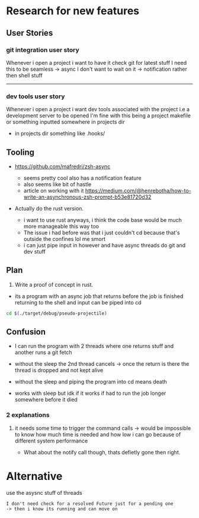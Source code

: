 # Research for new features

## User Stories

### git integration user story

Whenever i open a project i want to have it check git for latest stuff 
I need this to be seamless -> async
I don't want to wait on it -> notification rather then shell stuff

---

### dev tools user story

Whenever i open a project i want dev tools associated with the project i.e a development server 
to be opened 
I'm fine with this being a project makefile or something inputted somewhere in projects dir
  - in projects dir something like .hooks/


## Tooling 

- https://github.com/mafredri/zsh-async
  - seems pretty cool also has a notification feature
  - also seems like bit of hastle 
  - article on working with it https://medium.com/@henrebotha/how-to-write-an-asynchronous-zsh-prompt-b53e81720d32

- Actually do the rust version. 
  - i want to use rust anyways, i think the code base would be much more manageable this way too
  - The issue i had before was that i just couldn't cd because that's outside the confines lol me smort
  - i can just pipe input in however and have async threads do git and dev stuff  

## Plan 
1. Write a proof of concept in rust. 
  - its a program with an async job that returns before the job is finished returning to the shell and input can be piped
    into cd

  ``` bash
  cd $(./target/debug/pseudo-projectile) 
  ```

## Confusion 

- I can run the program with 2 threads where one returns stuff and another runs a git fetch 

- without the sleep the 2nd thread cancels -> once the return is there the thread is dropped 
  and not kept alive

- without the sleep and piping the program into cd means death

- works with sleep but idk if it works if had to run the job longer somewhere before it died

### 2 explanations 
1. it needs some time to trigger the command calls
    -> would be impossible to know how much time is needed and how low i can go because of different system performance 

   - What about the notify call though, thats defietly gone then right.


# Alternative 

use the asysnc stuff of threads 
```
I don't need check for a resolved Future just for a pending one
-> then i know its running and can move on
```
